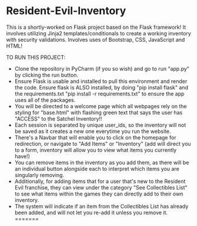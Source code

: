 # Resident-Evil-Inventory

This is a shortly-worked on Flask project based on the Flask framework! It involves utilizing Jinja2 templates/conditionals to create a working inventory with security validations. Involves uses of Bootstrap, CSS, JavaScript and HTML!


TO RUN THIS PROJECT:

- Clone the repository in PyCharm (if you so wish) and go to run "app.py" by clicking the run button.
- Ensure Flask is usable and installed to pull this environment and render the code. Ensure flask is ALSO installed, by doing "pip install flask" and the requirements.txt "pip install -r requirements.txt" to ensure the app uses all of the packages.
- You will be directed to a welcome page which all webpages rely on the styling for "base.html" with flashing green text that says the user has "ACCESS" to the Satchel Inventory!!
- Each session is separated by unique user_ids, so the inventory will not be saved as it creates a new one everytime you run the website. 
- There's a Navbar that will enable you to click on the homepage for redirection, or navigate to "Add Items" or "Inventory" (add will direct you to a form, inventory will allow you to view what items you currently have!)
- You can remove items in the inventory as you add them, as there will be an individual button alongside each to interpret which items you are singularly removing.
- Additionally, for adding items that for a user that's new to the Resident Evil franchise, they can view under the category "See Collectibles List" to see what items within the games they can directly add to their own inventory.
- The system will indicate if an item from the Collectibles List has already been added, and will not let you re-add it unless you remove it.
=======


